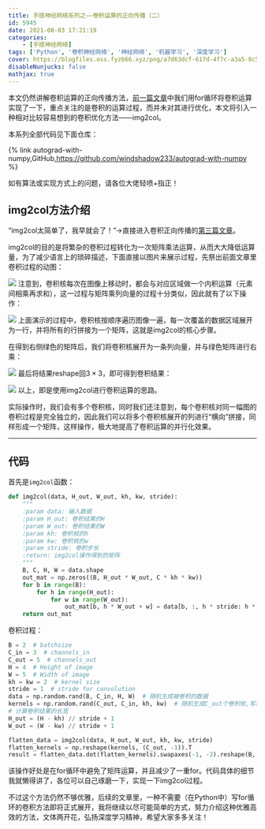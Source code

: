 ```yaml
---
title: 手搓神经网络系列之——卷积运算的正向传播（二）
id: 5945
date: 2021-08-03 17:21:19
categories:
    - [手搓神经网络]
tags: ['Python', '卷积神经网络', '神经网络', '机器学习', '深度学习']
cover: https://blogfiles.oss.fyz666.xyz/png/a7d63dcf-617d-4f7c-a3a5-8c5f8fa1ef08.png
disableNunjucks: false
mathjax: true
---
```


本文仍然讲解卷积运算的正向传播方法，[前一篇文章](/blog/5912/)中我们用for循环将卷积运算实现了一下，重点关注的是卷积的运算过程，而并未对其进行优化，本文将引入一种相对比较容易想到的卷积优化方法——img2col。

本系列全部代码见下面仓库：

{% link autograd-with-numpy,GitHub,https://github.com/windshadow233/autograd-with-numpy %}

如有算法或实现方式上的问题，请各位大佬轻喷+指正！

## img2col方法介绍


“img2col太简单了，我早就会了！”→直接进入卷积正向传播的[第三篇文章](/blog/5977/)。


img2col的目的是将繁杂的卷积过程转化为一次矩阵乘法运算，从而大大降低运算量，为了减少语言上的琐碎描述，下面直接以图片来展示过程，先祭出前面文章里卷积过程的动图：


![](https://blogfiles.oss.fyz666.xyz/gif/6aa1c3a2-872b-49e7-8af9-dbf8fb5ea039.gif)
注意到，卷积核每次在图像上移动时，都会与对应区域做一个内积运算（元素间相乘再求和），这一过程与矩阵乘列向量的过程十分类似，因此就有了以下操作：


![](https://blogfiles.oss.fyz666.xyz/gif/30e7e3a5-836f-42c1-a688-2c6c2a577348.gif)
上面演示的过程中，卷积核按顺序遍历图像一遍，每一次覆盖的数据区域展开为一行，并将所有的行拼接为一个矩阵，这就是img2col的核心步骤。


在得到右侧绿色的矩阵后，我们将卷积核展开为一条列向量，并与绿色矩阵进行右乘：


![](https://blogfiles.oss.fyz666.xyz/png/5158377b-6abf-4129-8e12-77aedf54722c.png)
最后将结果reshape回$3\times 3$，即可得到卷积结果：


![](https://blogfiles.oss.fyz666.xyz/png/49d58657-7bca-49ef-854d-d9d64f7e70f1.png)
以上，即是使用img2col进行卷积运算的思路。


实际操作时，我们会有多个卷积核，同时我们还注意到，每个卷积核对同一幅图的卷积过程是完全独立的，因此我们可以将多个卷积核展开的列进行“横向”拼接，同样形成一个矩阵，这样操作，极大地提高了卷积运算的并行化效果。

---

## 代码


首先是`img2col`函数：

```python
def img2col(data, H_out, W_out, kh, kw, stride):
    """
    :param data: 输入数据
    :param H_out: 卷积结果的H
    :param W_out: 卷积结果的W
    :param kh: 卷积核的h
    :param kw: 卷积核的w
    :param stride: 卷积步长
    :return: img2col操作得到的矩阵
    """
    B, C, H, W = data.shape
    out_mat = np.zeros((B, H_out * W_out, C * kh * kw))
    for b in range(B):
        for h in range(H_out):
            for w in range(W_out):
                out_mat[b, h * W_out + w] = data[b, :, h * stride: h * stride + kh, w * stride: w * stride + kw].flatten()
    return out_mat
```

卷积过程：

```python
B = 2  # batchsize
C_in = 3  # channels_in
C_out = 5  # channels_out
H = 4  # Height of image
W = 5  # Width of image
kh = kw = 2  # kernel size
stride = 1  # stride for convolution
data = np.random.rand(B, C_in, H, W)  # 随机生成被卷积的数据
kernels = np.random.rand(C_out, C_in, kh, kw)  # 随机生成C_out个卷积核,写在一个张量里
# 计算卷积结果的长宽
H_out = (H - kh) // stride + 1
W_out = (W - kw) // stride + 1

flatten_data = img2col(data, H_out, W_out, kh, kw, stride)
flatten_kernels = np.reshape(kernels, (C_out, -1)).T
result = flatten_data.dot(flatten_kernels).swapaxes(-1, -2).reshape(B, C_out, H_out, W_out)
```

该操作好处是在for循环中避免了矩阵运算，并且减少了一重for。代码具体的细节我就懒得讲了，各位可以自己琢磨一下，实现一下img2col过程。


不过这个方法仍然不够优雅，后续的文章里，一种不需要（在Python中）写for循环的卷积方法即将正式展开，我将继续以尽可能简单的方式，努力介绍这种优雅高效的方法，文体两开花，弘扬深度学习精神，希望大家多多关注！
